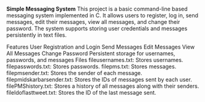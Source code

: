 **Simple Messaging System**
This project is a basic command-line based messaging system implemented in C. It allows users to register, log in, send messages, edit their messages, view all messages, and change their password. The system supports storing user credentials and messages persistently in text files.

Features
User Registration and Login
Send Messages
Edit Messages
View All Messages
Change Password
Persistent storage for usernames, passwords, and messages
Files
fileusernames.txt: Stores usernames.
filepasswords.txt: Stores passwords.
filepms.txt: Stores messages.
filepmsender.txt: Stores the sender of each message.
filepmidskarbarsender.txt: Stores the IDs of messages sent by each user.
filePMShistory.txt: Stores a history of all messages along with their senders.
fileIdoflasttweet.txt: Stores the ID of the last message sent.

